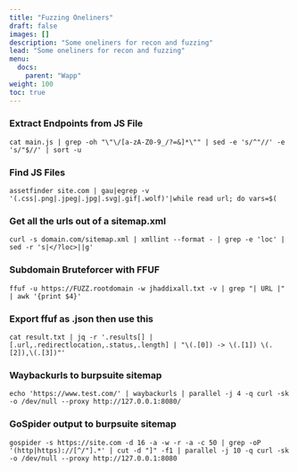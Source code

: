 ```yaml
---
title: "Fuzzing Oneliners"
draft: false
images: []
description: "Some oneliners for recon and fuzzing"
lead: "Some oneliners for recon and fuzzing"
menu:
  docs:
    parent: "Wapp"
weight: 100
toc: true
---
```


### Extract Endpoints from JS File
```
cat main.js | grep -oh "\"\/[a-zA-Z0-9_/?=&]*\"" | sed -e 's/^"//' -e 's/"$//' | sort -u
```
### Find JS Files
```
assetfinder site.com | gau|egrep -v '(.css|.png|.jpeg|.jpg|.svg|.gif|.wolf)'|while read url; do vars=$(
```
### Get all the urls out of a sitemap.xml
```
curl -s domain.com/sitemap.xml | xmllint --format - | grep -e 'loc' | sed -r 's|</?loc>||g'
```
### Subdomain Bruteforcer with FFUF
```
ffuf -u https://FUZZ.rootdomain -w jhaddixall.txt -v | grep "| URL |" | awk '{print $4}'
```
### Export ffuf as .json then use this
```
cat result.txt | jq -r '.results[] | [.url,.redirectlocation,.status,.length] | "\(.[0]) -> \(.[1]) \(.[2]),\(.[3])"'
```
### Waybackurls to burpsuite sitemap
```
echo 'https://www.test.com/' | waybackurls | parallel -j 4 -q curl -sk -o /dev/null --proxy http://127.0.0.1:8080/
```
### GoSpider output to burpsuite sitemap
```
gospider -s https://site.com -d 16 -a -w -r -a -c 50 | grep -oP '(http|https)://[^/"].*' | cut -d "]" -f1 | parallel -j 10 -q curl -sk -o /dev/null --proxy http://127.0.0.1:8080
```